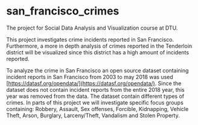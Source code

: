 # san_francisco_crimes


The project for Social Data Analysis and Visualization course at DTU.


This project investigates crime incidents reported in San Francisco. Furthermore, a more in depth analysis of crimes reported in the Tenderloin district will be visualized since this district has a high amount of incidents reported. 

To analyze the crime in San Francisco an open source dataset containing incident reports in San Francisco from 2003 to may 2018 was used [https://datasf.org/opendata/](https://datasf.org/opendata/). Since the dataset does not contain incident reports from the entire 2018 year, this year was removed from the data. The dataset contain different types of crimes. In parts of this project we will investigate specific focus groups containing: Robbery, Assault, Sex offenses, Forcible, Kidnapping, Vehicle Theft, Arson, Burglary, Larceny/Theft, Vandalism and Stolen Property. 




